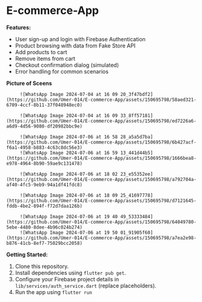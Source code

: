 # E-commerce-App
**Features:**

- User sign-up and login with Firebase Authentication
- Product browsing with data from Fake Store API
- Add products to cart
- Remove items from cart
- Checkout confirmation dialog (simulated)
- Error handling for common scenarios



**Picture of Sceens**


         ![WhatsApp Image 2024-07-04 at 16 09 20_3f47bdf2](https://github.com/Umer-014/E-commerce-App/assets/150695798/58aed321-6709-4ccf-8b11-37f048948ec0)

         ![WhatsApp Image 2024-07-04 at 16 09 33_8ff57181](https://github.com/Umer-014/E-commerce-App/assets/150695798/ed7226a6-a6d9-4d56-9080-df20982bbc9e)

         ![WhatsApp Image 2024-07-06 at 16 58 28_a5a5d7ba](https://github.com/Umer-014/E-commerce-App/assets/150695798/6b427acf-f6a1-4958-b883-4c63c8dc56e3)
         ![WhatsApp Image 2024-07-06 at 16 59 13_441d44b5](https://github.com/Umer-014/E-commerce-App/assets/150695798/1666bea8-e978-4964-8b90-59ae9c131478)

         ![WhatsApp Image 2024-07-06 at 18 02 23_e55352ee](https://github.com/Umer-014/E-commerce-App/assets/150695798/a792704a-af40-4fc5-9eb9-94a1df41fdc8)

         ![WhatsApp Image 2024-07-06 at 18 09 25_41697778](https://github.com/Umer-014/E-commerce-App/assets/150695798/d7121645-fddb-4be2-894f-f72d7daa126b)

         ![WhatsApp Image 2024-07-06 at 19 40 49_53333484](https://github.com/Umer-014/E-commerce-App/assets/150695798/64049780-5ebe-4480-8dee-4b96c024b274)
         ![WhatsApp Image 2024-07-06 at 19 50 01_91905f60](https://github.com/Umer-014/E-commerce-App/assets/150695798/a7ea2e98-b876-41cb-8ef7-75029bcc2058)




**Getting Started:**

1. Clone this repository.
2. Install dependencies using `flutter pub get`.
3. Configure your Firebase project details in `lib/services/auth_service.dart` (replace placeholders).
4. Run the app using `flutter run`
